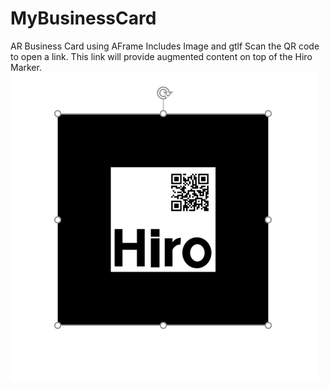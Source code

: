 # MyBusinessCard

AR Business Card using AFrame
Includes Image and gtlf
Scan the QR code to open a link. This link will provide augmented content on top of the Hiro Marker.
![qr code](https://github.com/spany14/MyBusinessCard/blob/main/trigger2.png)

